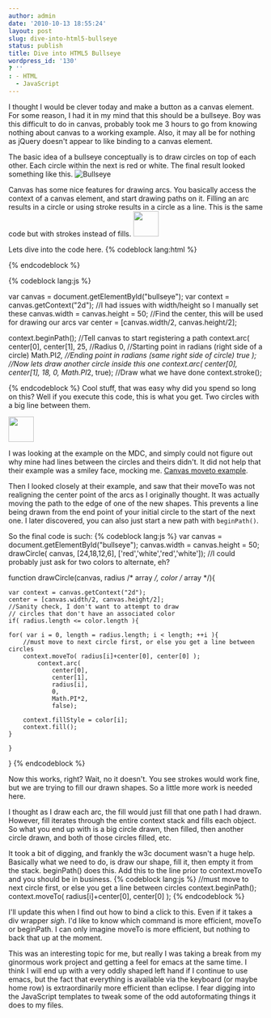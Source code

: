 ```yaml
---
author: admin
date: '2010-10-13 18:55:24'
layout: post
slug: dive-into-html5-bullseye
status: publish
title: Dive into HTML5 Bullseye
wordpress_id: '130'
? ''
: - HTML
  - JavaScript
---
```


I thought I would be clever today and make a button as a canvas element.  For some reason, I had it in my mind that this should be a bullseye.  Boy was this difficult to do in canvas, probably took me 3 hours to go from knowing nothing about canvas to a working example.  Also, it may all be for nothing as jQuery doesn't appear to like binding to a canvas element.

The basic idea of a bullseye conceptually is to draw circles on top of each other.  Each circle within the next is red or white.  The final result looked something like this.
<img src="http://drewwells.net/blog/wp-content/uploads/2010/10/bullseye.png" alt="Bullseye" />

Canvas has some nice features for drawing arcs.  You basically access the context of a canvas element, and start drawing paths on it.  Filling an arc results in a circle or using stroke results in a circle as a line.  This is the same code but with strokes instead of fills.
<img title="bullseye-stroke" src="http://drewwells.net/blog/wp-content/uploads/2010/10/bullseye-stroke.png" alt="" width="50" height="50" />

Lets dive into the code here.
{% codeblock lang:html %}
<html>
  <body>
    <canvas></canvas>
  </body>
</html>
{% endcodeblock %}

{% codeblock lang:js %}

var canvas = document.getElementById("bullseye");
var context = canvas.getContext("2d");
//I had issues with width/height so I manually set these
canvas.width = canvas.height = 50;
//Find the center, this will be used for drawing our arcs
var center = [canvas.width/2, canvas.height/2];

context.beginPath(); //Tell canvas to start registering a path
context.arc( center[0],
  center[1],
  25, //Radius
  0,   //Starting point in radians (right side of a circle)
  Math.PI*2,  //Ending point in radians (same right side of circle)
  true
);
//Now lets draw another circle inside this one
context.arc( center[0],
  center[1],
  18,
  0,
  Math.PI*2,
  true);
//Draw what we have done
context.stroke();

{% endcodeblock %}
Cool stuff, that was easy why did you spend so long on this?  Well if you execute this code, this is what you get.  Two circles with a big line between them.

<img src="http://drewwells.net/blog/wp-content/uploads/2010/10/bullseye-lines.png" alt="" title="bullseye-lines" width="50" height="50" />

I was looking at the example on the MDC, and simply could not figure out why mine had lines between the circles and theirs didn't.  It did not help that their example was a smiley face, mocking me. <a href="https://developer.mozilla.org/samples/canvas-tutorial/2_2_canvas_moveto.html">Canvas moveto example</a>.

Then I looked closely at their example, and saw that their moveTo was not realigning the center point of the arcs as I originally thought.  It was actually moving the path to the edge of one of the new shapes.  This prevents a line being drawn from the end point of your initial circle to the start of the next one.  I later discovered, you can also just start a new path with <code>beginPath()</code>.

So the final code is such:
{% codeblock lang:js %}
var canvas = document.getElementById("bullseye");
canvas.width = canvas.height = 50;
drawCircle( canvas, [24,18,12,6], ['red','white','red','white']);
//I could probably just ask for two colors to alternate, eh?

function drawCircle(canvas, radius /* array */, color /* array */){

    var context = canvas.getContext("2d");
    center = [canvas.width/2, canvas.height/2];
    //Sanity check, I don't want to attempt to draw
    // circles that don't have an associated color
    if( radius.length <= color.length ){

	for( var i = 0, length = radius.length; i < length; ++i ){
	    //must move to next circle first, or else you get a line between circles
	    context.moveTo( radius[i]+center[0], center[0] );
            context.arc(
                center[0],
                center[1],
                radius[i],
                0,
                Math.PI*2,
                false);

	    context.fillStyle = color[i];
	    context.fill();
	}

    }

}
{% endcodeblock %}

Now this works, right?  Wait, no it doesn't.  You see strokes would work fine, but we are trying to fill our drawn shapes.  So a little more work is needed here.

I thought as I draw each arc, the fill would just fill that one path I had drawn.  However, fill iterates through the entire context stack and fills each object.  So what you end up with is a big circle drawn, then filled, then another circle drawn, and both of those circles filled, etc.

It took a bit of digging, and frankly the w3c document wasn't a huge help.  Basically what we need to do, is draw our shape, fill it, then empty it from the stack.  beginPath() does this.  Add this to the line prior to context.moveTo and you should be in business.
{% codeblock lang:js %}
//must move to next circle first, or else you get a line between circles
context.beginPath();
context.moveTo( radius[i]+center[0], center[0] );
{% endcodeblock %}

I'll update this when I find out how to bind a click to this.  Even if it takes a div wrapper *sigh*.  I'd like to know which command is more efficient, moveTo or beginPath.  I can only imagine moveTo is more efficient, but nothing to back that up at the moment.

This was an interesting topic for me, but really I was taking a break from my ginormous work project and getting a feel for emacs at the same time.  I think I will end up with a very oddly shaped left hand if I continue to use emacs, but the fact that everything is available via the keyboard (or maybe home row) is extraordinarily more efficient than eclipse.  I fear digging into the JavaScript templates to tweak some of the odd autoformating things it does to my files.
